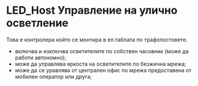 # LED_Host Управление на улично осветление

Това е контролера който се монтира в ел.таблата по трафопостовете.
- включва и изключва осветителите по собствен часовник (може да работи автономно);
- може да управлява яркоста на осветителите по безжична мрежа;
- може да се уравлява от централен офис по мрежа предоставена от мобилен оператор или друга; 